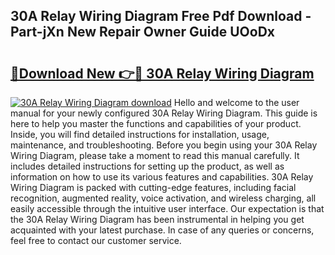 ## 30A Relay Wiring Diagram Free Pdf Download - Part-jXn New Repair Owner Guide UOoDx

# <h2><a href="http://dflbsa.blite.top/?on=30A+Relay+Wiring+Diagram">🔗Download New 👉🔴 30A Relay Wiring Diagram</a></h2>

[![30A Relay Wiring Diagram download](https://i.imgur.com/lujVjoI.png)](http://dflbsa.blite.top/?on=30A+Relay+Wiring+Diagram)
Hello and welcome to the user manual for your newly configured 30A Relay Wiring Diagram. This guide is here to help you master the functions and capabilities of your product. Inside, you will find detailed instructions for installation, usage, maintenance, and troubleshooting. Before you begin using your 30A Relay Wiring Diagram, please take a moment to read this manual carefully. It includes detailed instructions for setting up the product, as well as information on how to use its various features and capabilities. 30A Relay Wiring Diagram is packed with cutting-edge features, including facial recognition, augmented reality, voice activation, and wireless charging, all easily accessible through the intuitive user interface. Our expectation is that the 30A Relay Wiring Diagram has been instrumental in helping you get acquainted with your latest purchase. In case of any queries or concerns, feel free to contact our customer service.
